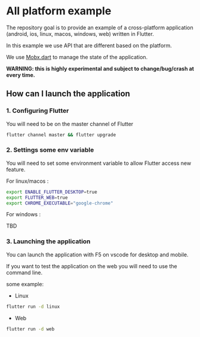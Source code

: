 # All platform example

The repository goal is to provide an example of a cross-platform application (android, ios, linux, macos, windows, web) written in Flutter.

In this example we use API that are different based on the platform.

We use [Mobx.dart](https://pub.dev/packages/mobx) to manage the state of the application.

**WARNING: this is highly experimental and subject to change/bug/crash at every time.**

## How can I launch the application

### 1. Configuring Flutter

You will need to be on the master channel of Flutter

```sh
flutter channel master && flutter upgrade
```

### 2. Settings some env variable

You will need to set some environment variable to allow Flutter access new feature.

For linux/macos :

```sh
export ENABLE_FLUTTER_DESKTOP=true
export FLUTTER_WEB=true
export CHROME_EXECUTABLE="google-chrome"
```

For windows :

TBD

### 3. Launching the application

You can launch the application with F5 on vscode for desktop and mobile.

If you want to test the application on the web you will need to use the command line.

some example:

- Linux
```sh
flutter run -d linux
```

- Web
```sh
flutter run -d web
```